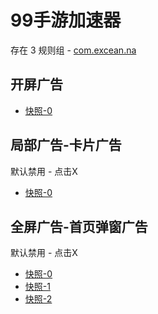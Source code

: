 # 99手游加速器

存在 3 规则组 - [com.excean.na](/src/apps/com.excean.na.ts)

## 开屏广告

- [快照-0](https://i.gkd.li/i/14835263)

## 局部广告-卡片广告

默认禁用 - 点击X

- [快照-0](https://i.gkd.li/i/13931051)

## 全屏广告-首页弹窗广告

默认禁用 - 点击X

- [快照-0](https://i.gkd.li/i/13930990)
- [快照-1](https://i.gkd.li/i/14001254)
- [快照-2](https://i.gkd.li/i/14855686)
